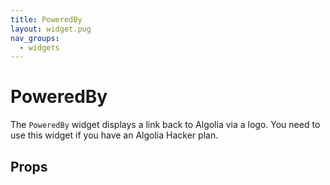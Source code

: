 ```yaml
---
title: PoweredBy
layout: widget.pug
nav_groups:
  - widgets
---
```


# PoweredBy

The `PoweredBy` widget displays a link back to Algolia via a logo. You need to use this widget if you have an Algolia Hacker plan.   

## Props

<!-- props default ./index.js -->
